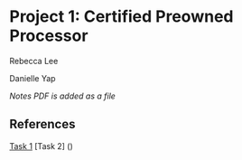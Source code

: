 # Project 1: Certified Preowned Processor

Rebecca Lee

Danielle Yap

*Notes PDF is added as a file*

## References
[Task 1](https://github.com/diadatp/mips_cpu)
[Task 2] ()
